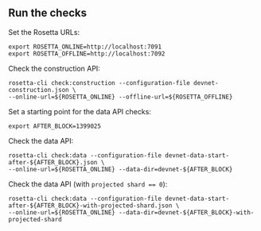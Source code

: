 ## Run the checks

Set the Rosetta URLs:

```
export ROSETTA_ONLINE=http://localhost:7091
export ROSETTA_OFFLINE=http://localhost:7092
```

Check the construction API:

```
rosetta-cli check:construction --configuration-file devnet-construction.json \
--online-url=${ROSETTA_ONLINE} --offline-url=${ROSETTA_OFFLINE}
```

Set a starting point for the data API checks:

```
export AFTER_BLOCK=1399025
```

Check the data API:

```
rosetta-cli check:data --configuration-file devnet-data-start-after-${AFTER_BLOCK}.json \
--online-url=${ROSETTA_ONLINE} --data-dir=devnet-${AFTER_BLOCK}
```

Check the data API (with `projected shard == 0`):

```
rosetta-cli check:data --configuration-file devnet-data-start-after-${AFTER_BLOCK}-with-projected-shard.json \
--online-url=${ROSETTA_ONLINE} --data-dir=devnet-${AFTER_BLOCK}-with-projected-shard
```
